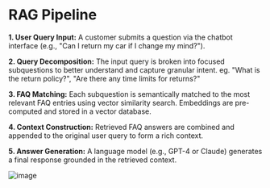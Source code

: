 # RAG Pipeline

**1. User Query Input:** A customer submits a question via the chatbot interface (e.g., "Can I return my car if I change my mind?").

**2. Query Decomposition:** The input query is broken into focused subquestions to better understand and capture granular intent. eg. "What is the return policy?", "Are there any time limits for returns?"

**3. FAQ Matching:** Each subquestion is semantically matched to the most relevant FAQ entries using vector similarity search. Embeddings are pre-computed and stored in a vector database.

**4. Context Construction:** Retrieved FAQ answers are combined and appended to the original user query to form a rich context.

**5. Answer Generation:** A language model (e.g., GPT-4 or Claude) generates a final response grounded in the retrieved context.

![image](https://github.com/user-attachments/assets/8d3f4d8f-3309-4f75-ae14-6c89e4fdc6b3)
